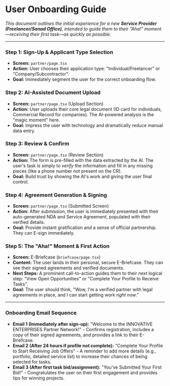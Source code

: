 # User Onboarding Guide

*This document outlines the initial experience for a new **Service Provider (Freelancer/Sanad Office)**, intended to guide them to their "Aha!" moment—receiving their first task—as quickly as possible.*

---

### Step 1: Sign-Up & Applicant Type Selection
- **Screen:** `partner/page.tsx`
- **Action:** User chooses their application type: "Individual/Freelancer" or "Company/Subcontractor".
- **Goal:** Immediately segment the user for the correct onboarding flow.

### Step 2: AI-Assisted Document Upload
- **Screen:** `partner/page.tsx` (Upload Section)
- **Action:** User uploads their core legal document (ID card for individuals, Commercial Record for companies). The AI-powered analysis is the "magic moment" here.
- **Goal:** Impress the user with technology and dramatically reduce manual data entry.

### Step 3: Review & Confirm
- **Screen:** `partner/page.tsx` (Review Section)
- **Action:** The form is pre-filled with the data extracted by the AI. The user's task is simply to *verify* the information and fill in any missing pieces (like a phone number not present on the CR).
- **Goal:** Build trust by showing the AI's work and giving the user final control.

### Step 4: Agreement Generation & Signing
- **Screen:** `partner/page.tsx` (Submitted Screen)
- **Action:** After submission, the user is immediately presented with their auto-generated NDA and Service Agreement, populated with their verified details.
- **Goal:** Provide instant gratification and a sense of official partnership. They can E-sign immediately.

### Step 5: The "Aha!" Moment & First Action
- **Screen:** E-Briefcase (`briefcase/page.tsx`)
- **Content:** The user lands in their personal, secure E-Briefcase. They can see their signed agreements and verified documents.
- **Next Steps:** A prominent call-to-action guides them to their next logical step: "View Open Opportunities" or "Complete Your Profile to Receive Tasks".
- **Goal:** The user should think, "Wow, I'm a verified partner with legal agreements in place, and I can start getting work *right now*."

---

### Onboarding Email Sequence
- **Email 1 (Immediately after sign-up):** "Welcome to the INNOVATIVE ENTERPRISES Partner Network!" - Confirms registration, includes a copy of their signed agreements, and provides a link to their E-Briefcase.
- **Email 2 (After 24 hours if profile not complete):** "Complete Your Profile to Start Receiving Job Offers" - A reminder to add more details (e.g., portfolio, detailed service list) to increase their chances of being selected for tasks.
- **Email 3 (After first task bid/assignment):** "You've Submitted Your First Bid!" - Congratulates the user on their first engagement and provides tips for winning projects.

    